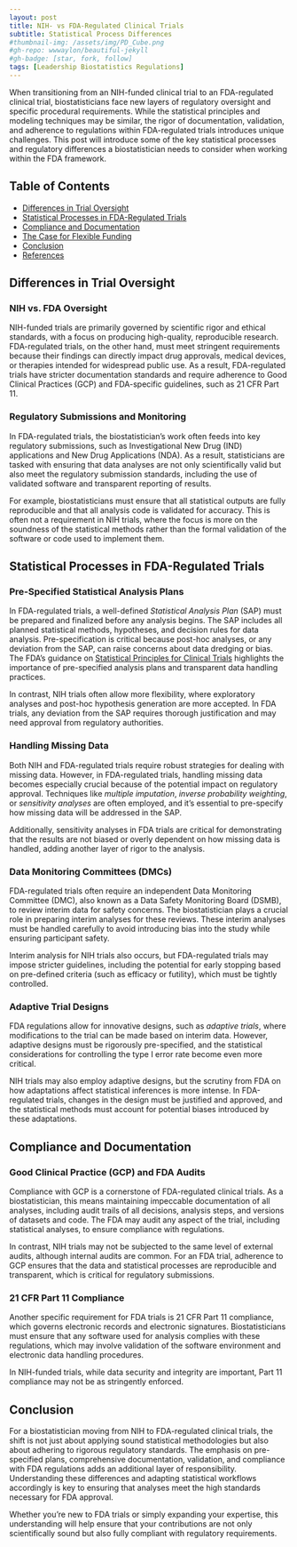 ```yaml
---
layout: post
title: NIH- vs FDA-Regulated Clinical Trials
subtitle: Statistical Process Differences 
#thumbnail-img: /assets/img/PD_Cube.png
#gh-repo: wwwaylon/beautiful-jekyll
#gh-badge: [star, fork, follow]
tags: [Leadership Biostatistics Regulations]
---
```


When transitioning from an NIH-funded clinical trial to an FDA-regulated clinical trial, biostatisticians face new layers of regulatory oversight and specific procedural requirements. While the statistical principles and modeling techniques may be similar, the rigor of documentation, validation, and adherence to regulations within FDA-regulated trials introduces unique challenges. This post will introduce some of the key statistical processes and regulatory differences a biostatistician needs to consider when working within the FDA framework.

<p><h2>Table of Contents</h2>
<nav id="TableOfContents">
<ul>
<li><a href="#differences-in-trial-oversight">Differences in Trial Oversight</a></li>
<li><a href="#statistical-process-in-fdaregulated-trials">Statistical Processes in FDA-Regulated Trials</a></li>
<li><a href="#compliance-and-documentation">Compliance and Documentation</a></li>
<li><a href="#the-case-for-flexible-funding">The Case for Flexible Funding</a></li>
<li><a href="#conclusion">Conclusion</a></li>
<li><a href="#references">References</a></li>
</ul>
</nav>
</p>

<h2 id="differences-in-trial-oversight">Differences in Trial Oversight</h2>

### NIH vs. FDA Oversight

NIH-funded trials are primarily governed by scientific rigor and ethical standards, with a focus on producing high-quality, reproducible research. FDA-regulated trials, on the other hand, must meet stringent requirements because their findings can directly impact drug approvals, medical devices, or therapies intended for widespread public use. As a result, FDA-regulated trials have stricter documentation standards and require adherence to Good Clinical Practices (GCP) and FDA-specific guidelines, such as 21 CFR Part 11.

### Regulatory Submissions and Monitoring

In FDA-regulated trials, the biostatistician’s work often feeds into key regulatory submissions, such as Investigational New Drug (IND) applications and New Drug Applications (NDA). As a result, statisticians are tasked with ensuring that data analyses are not only scientifically valid but also meet the regulatory submission standards, including the use of validated software and transparent reporting of results.

For example, biostatisticians must ensure that all statistical outputs are fully reproducible and that all analysis code is validated for accuracy. This is often not a requirement in NIH trials, where the focus is more on the soundness of the statistical methods rather than the formal validation of the software or code used to implement them.

<h2 id="statistical-process-in-fdaregulated-trials">Statistical Processes in FDA-Regulated Trials</h2>

### Pre-Specified Statistical Analysis Plans

In FDA-regulated trials, a well-defined *Statistical Analysis Plan* (SAP) must be prepared and finalized before any analysis begins. The SAP includes all planned statistical methods, hypotheses, and decision rules for data analysis. Pre-specification is critical because post-hoc analyses, or any deviation from the SAP, can raise concerns about data dredging or bias. The FDA’s guidance on [Statistical Principles for Clinical Trials](https://www.fda.gov/science-research/clinical-trials-and-human-subject-protection/clinical-trials-guidance-documents#:~:text=Clinical%20Trials%20Guidance%20Documents%20%7C%20FDA,content%20to%20reflect%20these%20changes) highlights the importance of pre-specified analysis plans and transparent data handling practices.

In contrast, NIH trials often allow more flexibility, where exploratory analyses and post-hoc hypothesis generation are more accepted. In FDA trials, any deviation from the SAP requires thorough justification and may need approval from regulatory authorities.

### Handling Missing Data

Both NIH and FDA-regulated trials require robust strategies for dealing with missing data. However, in FDA-regulated trials, handling missing data becomes especially crucial because of the potential impact on regulatory approval. Techniques like *multiple imputation*, *inverse probability weighting*, or *sensitivity analyses* are often employed, and it’s essential to pre-specify how missing data will be addressed in the SAP.

Additionally, sensitivity analyses in FDA trials are critical for demonstrating that the results are not biased or overly dependent on how missing data is handled, adding another layer of rigor to the analysis.

### Data Monitoring Committees (DMCs)

FDA-regulated trials often require an independent Data Monitoring Committee (DMC), also known as a Data Safety Monitoring Board (DSMB), to review interim data for safety concerns. The biostatistician plays a crucial role in preparing interim analyses for these reviews. These interim analyses must be handled carefully to avoid introducing bias into the study while ensuring participant safety.

Interim analysis for NIH trials also occurs, but FDA-regulated trials may impose stricter guidelines, including the potential for early stopping based on pre-defined criteria (such as efficacy or futility), which must be tightly controlled.

### Adaptive Trial Designs

FDA regulations allow for innovative designs, such as *adaptive trials*, where modifications to the trial can be made based on interim data. However, adaptive designs must be rigorously pre-specified, and the statistical considerations for controlling the type I error rate become even more critical.

NIH trials may also employ adaptive designs, but the scrutiny from FDA on how adaptations affect statistical inferences is more intense. In FDA-regulated trials, changes in the design must be justified and approved, and the statistical methods must account for potential biases introduced by these adaptations.

<h2 id="compliance-and-documentation">Compliance and Documentation</h2>

### Good Clinical Practice (GCP) and FDA Audits

Compliance with GCP is a cornerstone of FDA-regulated clinical trials. As a biostatistician, this means maintaining impeccable documentation of all analyses, including audit trails of all decisions, analysis steps, and versions of datasets and code. The FDA may audit any aspect of the trial, including statistical analyses, to ensure compliance with regulations.

In contrast, NIH trials may not be subjected to the same level of external audits, although internal audits are common. For an FDA trial, adherence to GCP ensures that the data and statistical processes are reproducible and transparent, which is critical for regulatory submissions.

### 21 CFR Part 11 Compliance

Another specific requirement for FDA trials is 21 CFR Part 11 compliance, which governs electronic records and electronic signatures. Biostatisticians must ensure that any software used for analysis complies with these regulations, which may involve validation of the software environment and electronic data handling procedures.

In NIH-funded trials, while data security and integrity are important, Part 11 compliance may not be as stringently enforced.

## Conclusion

For a biostatistician moving from NIH to FDA-regulated clinical trials, the shift is not just about applying sound statistical methodologies but also about adhering to rigorous regulatory standards. The emphasis on pre-specified plans, comprehensive documentation, validation, and compliance with FDA regulations adds an additional layer of responsibility. Understanding these differences and adapting statistical workflows accordingly is key to ensuring that analyses meet the high standards necessary for FDA approval.

Whether you’re new to FDA trials or simply expanding your expertise, this understanding will help ensure that your contributions are not only scientifically sound but also fully compliant with regulatory requirements.